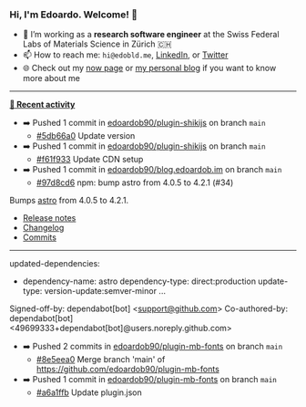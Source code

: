 ### Hi, I'm Edoardo. Welcome! 👋 

- 🔭 I’m working as a **research software engineer** at the Swiss Federal Labs of Materials Science in Zürich 🇨🇭
- 📫 How to reach me: `hi@edobld.me`, [LinkedIn](https://linkedin.com/in/edobld), or [Twitter](https://twitter.com/edobld)
- 🌐 Check out my [now page](https://edoardob.im/now) or [my personal blog](https://blog.edoardob.im) if you want to know more about me

---

**[📰 Recent activity](https://github.com/edoardob90)**
* ➡️ Pushed 1 commit in [edoardob90/plugin-shikijs](https://github.com/edoardob90/plugin-shikijs) on branch `main`
  * [#5db66a0](https://github.com/edoardob90/plugin-shikijs/commit/5db66a0) Update version
* ➡️ Pushed 1 commit in [edoardob90/plugin-shikijs](https://github.com/edoardob90/plugin-shikijs) on branch `main`
  * [#f61f933](https://github.com/edoardob90/plugin-shikijs/commit/f61f933) Update CDN setup
* ➡️ Pushed 1 commit in [edoardob90/blog.edoardob.im](https://github.com/edoardob90/blog.edoardob.im) on branch `main`
  * [#97d8cd6](https://github.com/edoardob90/blog.edoardob.im/commit/97d8cd6) npm: bump astro from 4.0.5 to 4.2.1 (#34)

Bumps [astro](https://github.com/withastro/astro/tree/HEAD/packages/astro) from 4.0.5 to 4.2.1.
- [Release notes](https://github.com/withastro/astro/releases)
- [Changelog](https://github.com/withastro/astro/blob/main/packages/astro/CHANGELOG.md)
- [Commits](https://github.com/withastro/astro/commits/astro@4.2.1/packages/astro)

---
updated-dependencies:
- dependency-name: astro
  dependency-type: direct:production
  update-type: version-update:semver-minor
...

Signed-off-by: dependabot[bot] &lt;support@github.com&gt;
Co-authored-by: dependabot[bot] &lt;49699333+dependabot[bot]@users.noreply.github.com&gt;
* ➡️ Pushed 2 commits in [edoardob90/plugin-mb-fonts](https://github.com/edoardob90/plugin-mb-fonts) on branch `main`
  * [#8e5eea0](https://github.com/edoardob90/plugin-mb-fonts/commit/8e5eea0) Merge branch &#39;main&#39; of https://github.com/edoardob90/plugin-mb-fonts
* ➡️ Pushed 1 commit in [edoardob90/plugin-mb-fonts](https://github.com/edoardob90/plugin-mb-fonts) on branch `main`
  * [#a6a1ffb](https://github.com/edoardob90/plugin-mb-fonts/commit/a6a1ffb) Update plugin.json


